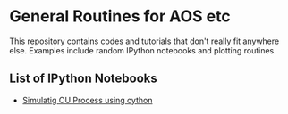 # General Routines for AOS etc

This repository contains codes and tutorials that don't really fit anywhere else. Examples include random IPython notebooks and plotting routines.


## List of IPython Notebooks

- [Simulatig OU Process using cython](http://nbviewer.ipython.org/github/nbren12/gnl/blob/master/ipynb/Simulating%20OU%20Process%20with%20cython.ipynb)
